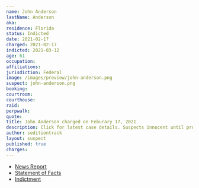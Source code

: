 ```yaml
---
name: John Anderson
lastName: Anderson
aka:
residence: Florida
status: Indicted
date: 2021-02-17
charged: 2021-02-17
indicted: 2021-03-12
age: 61
occupation:
affiliations:
jurisdiction: Federal
image: /images/preview/john-anderson.png
suspect: john-anderson.png
booking:
courtroom:
courthouse:
raid:
perpwalk:
quote:
title: John Anderson charged on Feburary 17, 2021
description: Click for latest case details. Suspects innocent until proven guilty.
author: seditiontrack
layout: suspect
published: true
charges:
---
```

- [News Report](https://www.actionnewsjax.com/news/local/st-johns-county/local-man-faces-federal-judge-charged-connection-capitol-riots/VSL45JRAKREZJN3KB4T5QIR6SE/)
- [Statement of Facts](https://extremism.gwu.edu/sites/g/files/zaxdzs2191/f/John%20Anderson%20Statement%20of%20Facts_Redacted.pdf)
- [Indictment](https://www.justice.gov/usao-dc/case-multi-defendant/file/1378351/download)
